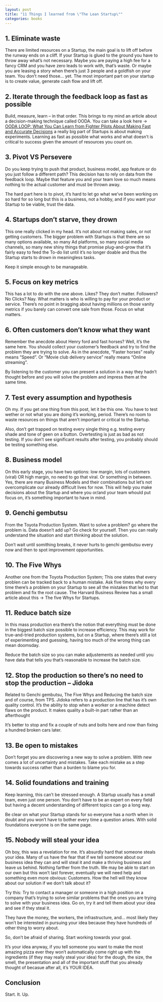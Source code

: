 ```yaml
---
layout: post
title: "11 Things I learned from \"The Lean Startup\""
categories: books
---
```


## 1. Eliminate waste

There are limited resources on a Startup, the main goal is to lift off before the runway ends on a cliff. If your Startup is glued to the ground you have to throw away what’s not necessary. Maybe you are paying a high fee for a fancy CRM and you have zero leads to work with, that’s waste. Or maybe you are leasing a story when there’s just 3 people and a goldfish on your team. You don’t need those… yet. The most important part on your startup is to create value, generate cash flow and lift off.

## 2. Iterate through the feedback loop as fast as possible

Build, measure, learn – in that order. This brings to my mind an article about a decision-making technique called OODA. You can take a look here -> [OODA LOOP: What You Can Learn from Fighter Pilots About Making Fast and Accurate Decisions][1] a really big part of Startups is about making experiments. Learning as fast as possible what works and what doesn’t is critical to success given the amount of resources you count on.

## 3. Pivot VS Persevere

Do you keep trying to push that product, business model, app feature or do you just follow a different path? This decision has to rely on data from the feedback loop. Maybe that feature you and your team love so much means nothing to the actual customer and must be thrown away.

The hard part here is to pivot, it’s hard to let go what we’ve been working on so hard for so long but this is a business, not a hobby, and if you want your Startup to be viable, trust the data.

## 4. Startups don’t starve, they drown

This one really clicked in my head. It’s not about not making sales, or not getting customers. The bigger problem with Startups is that there are so many options available, so many Ad platforms, so many social media channels, so many new shiny things that promise plug-and-grow that it’s fairly easy to feed the To-do list until it’s no longer doable and thus the Startup starts to drown in meaningless tasks.

Keep it simple enough to be manageable.

## 5. Focus on key metrics

This has a lot to do with the one above. Likes? They don’t matter. Followers? No Clicks? Nay. What matters is who is willing to pay for your product or service. There’s no point in bragging about having millions on those vanity metrics if you barely can convert one sale from those. Focus on what matters.

## 6. Often customers don’t know what they want

Remember the anecdote about Henry ford and fast horses? Well, it’s the same here. You should collect your customer’s feedback and try to find the problem they are trying to solve. As in the anecdote, “Faster horses” really means “Speed”. Or “Movie club delivery service” really means “Online streaming”.

By listening to the customer you can present a solution in a way they hadn’t thought before and you will solve the problem and impress them at the same time.

## 7. Test every assumption and hypothesis

Oh my. If you get one thing from this post, let it be this one. You have to test wether or not what you are doing it’s working, period. There’s no room to waste resources on things that aren’t important or critical to the Startup.

Also, don’t get trapped on testing every single thing e.g. testing every shade and tone of geen on a button. Overtesting is just as bad as not testing. If you don’t see significant results after testing, you probably should be testing something else.

## 8. Business model

On this early stage, you have two options: low margin, lots of customers (viral) OR high margin, no need to go that viral. Or something in between. Yes, there are many Business Models and their combinations but let’s not overcomplicate our already difficult lives for now. This will help you make decisions about the Startup and where you or/and your team whould put focus on, it’s something important to have in mind.

## 9. Genchi gembutsu

From the Toyota Production System. Want to solve a problem? go where the problem is. Data doesn’t add up? Go check for yourself. Then you can really understand the situation and start thinking about the solution.

Don’t wait until somithing breaks, it never hurts to genchi gembutsu every now and then to spot improvement opportunities.

## 10. The Five Whys

Another one from the Toyota Production System; This one states that every problen can be tracked back to a human mistake. Ask five times why every time there’s a problem on your Startup to see all the mistakes that led to that problem and fix the root cause. The Harvard Business Review has a small article about this -> The five Whys for Startups.

## 11. Reduce batch size

In this mass production era there’s the notion that everything must be done in the biggest batch size possible to increase efficiency. This may work for true-and-tried production systems, but on a Startup, where there’s still a lot of experimenting and guessing, having too much of the wrong thing can mean doomsday.

Reduce the batch size so you can make adjustements as needed until you have data that tells you that’s reasonable to increase the batch size.

## 12. Stop the production so there’s no need to stop the production – Jidoka

Related to Genchi gembutsu, The Five Whys and Reducing the batch size and of course, from TPS. Jidoka refers to a production line that has it’s own quality control. It’s the ability to stop when a worker or a machine detect flaws on the product. It makes quality a built-in part rather than an afterthought

It’s better to stop and fix a couple of nuts and bolts here and now than fixing a hundred broken cars later.

## 13. Be open to mistakes

Don’t forget you are discovering a new way to solve a problem. With new comes a lot of uncertainty and mistakes. Take each mistake as a step towards success rather than a burden to blame you for.

## 14. Solid foundations and training

Keep learning, this can’t be stressed enough. A Startup usually has a small team, even just one person. You don’t have to be an expert on every field but having a decent understanding of different topics can go a long way.

Be clear on what your Startup stands for so everyone has a north when in doubt and you won’t have to bother every time a question arises. With solid foundations everyone is on the same page.

## 15. Nobody will steal your idea

Oh boy, this was a revelation for me. It’s absurdly hard that someone steals your idea. Many of us have the fear that if we tell someone about our business idea they can and will steal it and make a thriving business and leave us behind. Nothing farther from the truth. We may be able to start on our own but this won’t last forever, eventually we will need help and something even more obvious: Customers. How the hell will they know about our solution if we don’t talk about it?

Try this: Try to contact a manager or someone in a high position on a company that’s trying to solve similar problems that the ones you are trying to solve with your business idea. Go on, try it and tell them about your idea and see if they steal it.

They have the money, the workers, the infrastructure, and… most likely they won’t be interested in pursuing your idea because they have hundreds of other thing to worry about.

So, don’t be afraid of sharing. Start working towards your goal.

It’s your idea anyway, if you tell someone you want to make the most amazing pizza ever they won’t automatically come right up with the ingredients (if they may really steal your idea) for the dough, the size, the smell, the presentation and all of the important stuff that you already thought of becasue after all, it’s YOUR IDEA.

## Conclusion

Start. It. Up.

[1]: https://fs.blog/2018/01/john-boyd-ooda-loop/